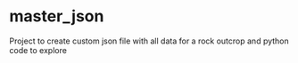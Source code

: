# master_json
 Project to create custom json file with all data for a rock outcrop and python code to explore
